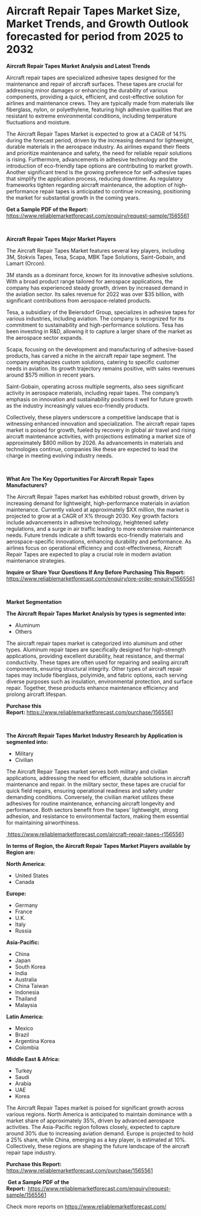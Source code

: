 <p><h1>Aircraft Repair Tapes Market Size, Market Trends, and Growth Outlook forecasted for period from 2025 to 2032</h1></p><p><strong>Aircraft Repair Tapes Market Analysis and Latest Trends</strong></p>
<p><p>Aircraft repair tapes are specialized adhesive tapes designed for the maintenance and repair of aircraft surfaces. These tapes are crucial for addressing minor damages or enhancing the durability of various components, providing a quick, efficient, and cost-effective solution for airlines and maintenance crews. They are typically made from materials like fiberglass, nylon, or polyethylene, featuring high adhesive qualities that are resistant to extreme environmental conditions, including temperature fluctuations and moisture.</p><p>The Aircraft Repair Tapes Market is expected to grow at a CAGR of 14.1% during the forecast period, driven by the increasing demand for lightweight, durable materials in the aerospace industry. As airlines expand their fleets and prioritize maintenance and safety, the need for reliable repair solutions is rising. Furthermore, advancements in adhesive technology and the introduction of eco-friendly tape options are contributing to market growth. Another significant trend is the growing preference for self-adhesive tapes that simplify the application process, reducing downtime. As regulatory frameworks tighten regarding aircraft maintenance, the adoption of high-performance repair tapes is anticipated to continue increasing, positioning the market for substantial growth in the coming years.</p></p>
<p><strong>Get a Sample PDF of the Report:&nbsp;</strong> <a href="https://www.reliablemarketforecast.com/enquiry/request-sample/1565561?utm_campaign=2267&utm_medium=2&utm_source=Github&utm_content=ia&utm_term=01022025&utm_id=aircraft-repair-tapes">https://www.reliablemarketforecast.com/enquiry/request-sample/1565561</a></p>
<p>&nbsp;</p>
<p><strong>Aircraft Repair Tapes Major Market Players</strong></p>
<p><p>The Aircraft Repair Tapes Market features several key players, including 3M, Stokvis Tapes, Tesa, Scapa, MBK Tape Solutions, Saint-Gobain, and Lamart (Orcon). </p><p>3M stands as a dominant force, known for its innovative adhesive solutions. With a broad product range tailored for aerospace applications, the company has experienced steady growth, driven by increased demand in the aviation sector. Its sales revenue for 2022 was over $35 billion, with significant contributions from aerospace-related products.</p><p>Tesa, a subsidiary of the Beiersdorf Group, specializes in adhesive tapes for various industries, including aviation. The company is recognized for its commitment to sustainability and high-performance solutions. Tesa has been investing in R&D, allowing it to capture a larger share of the market as the aerospace sector expands. </p><p>Scapa, focusing on the development and manufacturing of adhesive-based products, has carved a niche in the aircraft repair tape segment. The company emphasizes custom solutions, catering to specific customer needs in aviation. Its growth trajectory remains positive, with sales revenues around $575 million in recent years.</p><p>Saint-Gobain, operating across multiple segments, also sees significant activity in aerospace materials, including repair tapes. The company’s emphasis on innovation and sustainability positions it well for future growth as the industry increasingly values eco-friendly products.</p><p>Collectively, these players underscore a competitive landscape that is witnessing enhanced innovation and specialization. The aircraft repair tapes market is poised for growth, fueled by recovery in global air travel and rising aircraft maintenance activities, with projections estimating a market size of approximately $800 million by 2026. As advancements in materials and technologies continue, companies like these are expected to lead the charge in meeting evolving industry needs.</p></p>
<p>&nbsp;</p>
<p><strong>What Are The Key Opportunities For Aircraft Repair Tapes Manufacturers?</strong></p>
<p><p>The Aircraft Repair Tapes market has exhibited robust growth, driven by increasing demand for lightweight, high-performance materials in aviation maintenance. Currently valued at approximately $XX million, the market is projected to grow at a CAGR of X% through 2030. Key growth factors include advancements in adhesive technology, heightened safety regulations, and a surge in air traffic leading to more extensive maintenance needs. Future trends indicate a shift towards eco-friendly materials and aerospace-specific innovations, enhancing durability and performance. As airlines focus on operational efficiency and cost-effectiveness, Aircraft Repair Tapes are expected to play a crucial role in modern aviation maintenance strategies.</p></p>
<p><strong>Inquire or Share Your Questions If Any Before Purchasing This Report:</strong> <a href="https://www.reliablemarketforecast.com/enquiry/pre-order-enquiry/1565561?utm_campaign=2267&utm_medium=2&utm_source=Github&utm_content=ia&utm_term=01022025&utm_id=aircraft-repair-tapes">https://www.reliablemarketforecast.com/enquiry/pre-order-enquiry/1565561</a></p>
<p>&nbsp;</p>
<p><strong>Market Segmentation</strong></p>
<p><strong>The Aircraft Repair Tapes Market Analysis by types is segmented into:</strong></p>
<p><ul><li>Aluminum</li><li>Others</li></ul></p>
<p><p>The aircraft repair tapes market is categorized into aluminum and other types. Aluminum repair tapes are specifically designed for high-strength applications, providing excellent durability, heat resistance, and thermal conductivity. These tapes are often used for repairing and sealing aircraft components, ensuring structural integrity. Other types of aircraft repair tapes may include fiberglass, polyimide, and fabric options, each serving diverse purposes such as insulation, environmental protection, and surface repair. Together, these products enhance maintenance efficiency and prolong aircraft lifespan.</p></p>
<p><strong>Purchase this Report:&nbsp;</strong><a href="https://www.reliablemarketforecast.com/purchase/1565561?utm_campaign=2267&utm_medium=2&utm_source=Github&utm_content=ia&utm_term=01022025&utm_id=aircraft-repair-tapes">https://www.reliablemarketforecast.com/purchase/1565561</a></p>
<p>&nbsp;</p>
<p><strong>The Aircraft Repair Tapes Market Industry Research by Application is segmented into:</strong></p>
<p><ul><li>Military</li><li>Civilian</li></ul></p>
<p><p>The Aircraft Repair Tapes market serves both military and civilian applications, addressing the need for efficient, durable solutions in aircraft maintenance and repair. In the military sector, these tapes are crucial for quick field repairs, ensuring operational readiness and safety under demanding conditions. Conversely, the civilian market utilizes these adhesives for routine maintenance, enhancing aircraft longevity and performance. Both sectors benefit from the tapes' lightweight, strong adhesion, and resistance to environmental factors, making them essential for maintaining airworthiness.</p></p>
<p><a href="https://www.reliablemarketforecast.com/aircraft-repair-tapes-r1565561?utm_campaign=2267&utm_medium=2&utm_source=Github&utm_content=ia&utm_term=01022025&utm_id=aircraft-repair-tapes">&nbsp;https://www.reliablemarketforecast.com/aircraft-repair-tapes-r1565561</a></p>
<p><strong>In terms of Region, the Aircraft Repair Tapes Market Players available by Region are:</strong></p>
<p>
    <p> <strong> North America: </strong>
        <ul>
            <li>United States</li>
            <li>Canada</li>
        </ul>
        </p> 
    <p> <strong> Europe: </strong>
        <ul>
            <li>Germany</li>
            <li>France</li>
            <li>U.K.</li>
            <li>Italy</li>
            <li>Russia</li>
        </ul>
        </p> 
    <p> <strong> Asia-Pacific: </strong>
        <ul>
            <li>China</li>
            <li>Japan</li>
            <li>South Korea</li>
            <li>India</li>
            <li>Australia</li>
            <li>China Taiwan</li>
            <li>Indonesia</li>
            <li>Thailand</li>
            <li>Malaysia</li>
        </ul>
        </p> 
    <p> <strong> Latin America: </strong>
        <ul>
            <li>Mexico</li>
            <li>Brazil</li>
            <li>Argentina Korea</li>
            <li>Colombia</li>
        </ul>
        </p> 
    <p> <strong> Middle East & Africa: </strong>
        <ul>
            <li>Turkey</li>
            <li>Saudi</li>
            <li>Arabia</li>
            <li>UAE</li>
            <li>Korea</li>
        </ul>
    </p>
    </p>
<p><p>The Aircraft Repair Tapes market is poised for significant growth across various regions. North America is anticipated to maintain dominance with a market share of approximately 35%, driven by advanced aerospace activities. The Asia-Pacific region follows closely, expected to capture around 30% due to increasing aviation demand. Europe is projected to hold a 25% share, while China, emerging as a key player, is estimated at 10%. Collectively, these regions are shaping the future landscape of the aircraft repair tape industry.</p></p>
<p><strong>Purchase this Report: </strong><a href="https://www.reliablemarketforecast.com/purchase/1565561?utm_campaign=2267&utm_medium=2&utm_source=Github&utm_content=ia&utm_term=01022025&utm_id=aircraft-repair-tapes">https://www.reliablemarketforecast.com/purchase/1565561</a></p>
<p>&nbsp;<strong>Get a Sample PDF of the Report:&nbsp;&nbsp;</strong><a href="https://www.reliablemarketforecast.com/enquiry/request-sample/1565561?utm_campaign=2267&utm_medium=2&utm_source=Github&utm_content=ia&utm_term=01022025&utm_id=aircraft-repair-tapes">https://www.reliablemarketforecast.com/enquiry/request-sample/1565561</a></p>
<p><strong></strong></p>
<p>Check more reports on <a href="https://www.reliablemarketforecast.com/?utm_campaign=2267&utm_medium=2&utm_source=Github&utm_content=ia&utm_term=01022025&utm_id=aircraft-repair-tapes">https://www.reliablemarketforecast.com/</a></p>